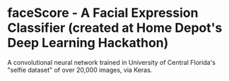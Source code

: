 # faceScore - A Facial Expression Classifier (created at Home Depot's Deep Learning Hackathon)

A convolutional neural network trained in University of Central Florida's "selfie dataset" of over 20,000 images, via Keras.
